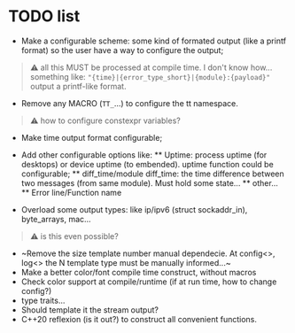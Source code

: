 # TODO list

* Make a configurable scheme: some kind of formated output (like a printf format) so the user have a way to configure the output;

> :warning: all this MUST be processed at compile time. I don't know how... something like: `"{time}|{error_type_short}|{module}:{payload}"` output a printf-like format.

* Remove any MACRO (`TT_`...) to configure the tt namespace. 

> :warning: how to configure constexpr variables?

* Make time output format configurable;
* Add other configurable options like:
** Uptime: process uptime (for desktops) or device uptime (to embended). uptime function could be configurable;
** diff_time/module diff_time: the time difference between two messages (from same module). Must hold some state... 
** other...
** Error line/Function name

* Overload some output types: like ip/ipv6 (struct sockaddr_in), byte_arrays, mac...
 	
> :warning: is this even possible?

* ~Remove the size template number manual dependecie. At config<>, log<> the N template type must be manually informed...~ 
* Make a better color/font compile time construct, without macros
* Check color support at compile/runtime (if at run time, how to change config?)
* type traits...
* Should template it the stream output?
* C++20 reflexion (is it out?) to construct all convenient functions.